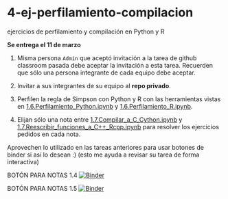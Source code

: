 # 4-ej-perfilamiento-compilacion
ejercicios de perfilamiento y compilación en Python y R

**Se entrega el 11 de marzo**

1. Misma persona `Admin` que aceptó invitación a la tarea de github classroom pasada debe aceptar la invitación a esta tarea. Recuerden que sólo una persona integrante de cada equipo debe aceptar.

2. Invitar a sus integrantes de su equipo al **repo privado**. 

3. Perfilen la regla de Simpson con Python y R con las herramientas vistas en [1.6.Perfilamiento_Python.ipynb](1.6.Perfilamiento_Python.ipynb) y [1.6.Perfilamiento_R.ipynb](1.6.Perfilamiento_R.ipynb). 

4. Elijan sólo una nota entre [1.7.Compilar_a_C_Cython.ipynb](1.7.Compilar_a_C_Cython.ipynb) y [1.7.Reescribir_funciones_a_C++_Rcpp.ipynb](1.7.Reescribir_funciones_a_C++_Rcpp.ipynb) para resolver los ejercicios pedidos en cada nota.

Aprovechen lo utilizado en las tareas anteriores para usar botones de binder si así lo desean :) (esto me ayuda a revisar su tarea de forma interactiva)



BOTÓN PARA NOTAS 1.4
[![Binder](https://mybinder.org/badge_logo.svg)](https://mybinder.org/v2/gh/gzarazua/repo_publico_mno/rama1?urlpath=lab)

BOTÓN PARA NOTAS 1.5
[![Binder](https://mybinder.org/badge_logo.svg)](https://mybinder.org/v2/gh/gzarazua/repo_publico_mno/rama2?urlpath=lab) 
